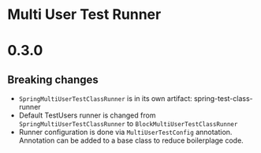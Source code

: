 Multi User Test Runner
======================

# 0.3.0

## Breaking changes

* `SpringMultiUserTestClassRunner` is in its own artifact: spring-test-class-runner
* Default TestUsers runner is changed from `SpringMultiUserTestClassRunner` to `BlockMultiUserTestClassRunner`
* Runner configuration is done via `MultiUserTestConfig` annotation. Annotation can be added to a base class to reduce boilerplage code.